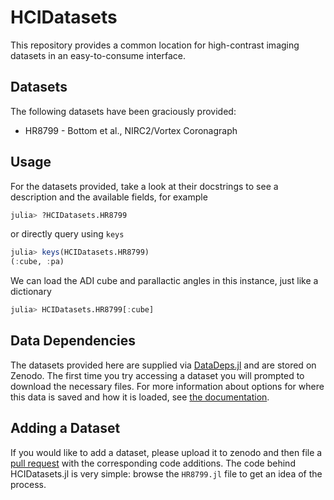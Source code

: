 # HCIDatasets

This repository provides a common location for high-contrast imaging datasets in an easy-to-consume interface.

## Datasets

The following datasets have been graciously provided:
* HR8799 - Bottom et al., NIRC2/Vortex Coronagraph

## Usage

For the datasets provided, take a look at their docstrings to see a description and the available fields, for example

```julia
julia> ?HCIDatasets.HR8799
```

or directly query using `keys`

```julia
julia> keys(HCIDatasets.HR8799)
(:cube, :pa)
```

We can load the ADI cube and parallactic angles in this instance, just like a dictionary

```julia
julia> HCIDatasets.HR8799[:cube]
```

## Data Dependencies

The datasets provided here are supplied via [DataDeps.jl](https://github.com/oxinabox/DataDeps.jl) and are stored on Zenodo. The first time you try accessing a dataset you will prompted to download the necessary files. For more information about options for where this data is saved and how it is loaded, see [the documentation](https://www.oxinabox.net/DataDeps.jl/stable/z10-for-end-users/).

## Adding a Dataset

If you would like to add a dataset, please upload it to zenodo and then file a [pull request](https://github.com/JuliaHCI/HCIDatasets.jl/pulls) with the corresponding code additions. The code behind HCIDatasets.jl is very simple: browse the `HR8799.jl` file to get an idea of the process.